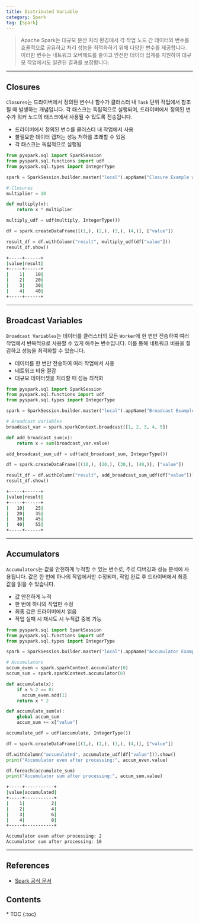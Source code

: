 ```yaml
---
title: Distributed Variable
category: Spark
tag: [Spark]
---
```


> Apache Spark는 대규모 분산 처리 환경에서 각 작업 노드 간 데이터와 변수를 효율적으로 공유하고 처리 성능을 최적화하기 위해 다양한 변수를 제공합니다. 이러한 변수는 네트워크 오버헤드를 줄이고 안전한 데이터 집계를 지원하여 대규모 작업에서도 일관된 결과를 보장합니다.

---

## Closures
`Closures`는 드라이버에서 정의된 변수나 함수가 클러스터 내 `Task` 단위 작업에서 참조될 때 발생하는 개념입니다. 각 태스크는 독립적으로 실행되며, 드라이버에서 정의된 변수가 워커 노드의 태스크에서 사용될 수 있도록 전송됩니다.

- 드라이버에서 정의된 변수를 클러스터 내 작업에서 사용
- 불필요한 데이터 캡처는 성능 저하를 초래할 수 있음
- 각 태스크는 독립적으로 실행됨

```python
from pyspark.sql import SparkSession
from pyspark.sql.functions import udf
from pyspark.sql.types import IntegerType

spark = SparkSession.builder.master("local").appName("Closure Example with UDF").getOrCreate()

# Closures
multiplier = 10

def multiply(x):
    return x * multiplier

multiply_udf = udf(multiply, IntegerType())

df = spark.createDataFrame([(1,), (2,), (3,), (4,)], ["value"])

result_df = df.withColumn("result", multiply_udf(df["value"]))
result_df.show()
```

```bash
+-----+------+
|value|result|
+-----+------+
|    1|    10|
|    2|    20|
|    3|    30|
|    4|    40|
+-----+------+
```

---

## Broadcast Variables
`Broadcast Variables`는 데이터를 클러스터의 모든 `Worker`에 한 번만 전송하여 여러 작업에서 반복적으로 사용할 수 있게 해주는 변수입니다. 이를 통해 네트워크 비용을 절감하고 성능을 최적화할 수 있습니다.

- 데이터를 한 번만 전송하여 여러 작업에서 사용
- 네트워크 비용 절감
- 대규모 데이터셋을 처리할 때 성능 최적화

```python
from pyspark.sql import SparkSession
from pyspark.sql.functions import udf
from pyspark.sql.types import IntegerType

spark = SparkSession.builder.master("local").appName("Broadcast Example with UDF").getOrCreate()

# Broadcast Variables
broadcast_var = spark.sparkContext.broadcast([1, 2, 3, 4, 5])

def add_broadcast_sum(x):
    return x + sum(broadcast_var.value)

add_broadcast_sum_udf = udf(add_broadcast_sum, IntegerType())

df = spark.createDataFrame([(10,), (20,), (30,), (40,)], ["value"])

result_df = df.withColumn("result", add_broadcast_sum_udf(df["value"]))
result_df.show()
```

```bash
+-----+------+
|value|result|
+-----+------+
|   10|    25|
|   20|    35|
|   30|    45|
|   40|    55|
+-----+------+
```

---

## Accumulators
`Accumulators`는 값을 안전하게 누적할 수 있는 변수로, 주로 디버깅과 성능 분석에 사용됩니다. 값은 한 번에 하나의 작업에서만 수정되며, 작업 완료 후 드라이버에서 최종 값을 읽을 수 있습니다.

- 값 안전하게 누적
- 한 번에 하나의 작업만 수정
- 최종 값은 드라이버에서 읽음
- 작업 실패 시 재시도 시 누적값 중복 가능

```python
from pyspark.sql import SparkSession
from pyspark.sql.functions import udf
from pyspark.sql.types import IntegerType

spark = SparkSession.builder.master("local").appName("Accumulator Example with Global").getOrCreate()

# Accumulators
accum_even = spark.sparkContext.accumulator(0)
accum_sum = spark.sparkContext.accumulator(0)

def accumulate(x):
    if x % 2 == 0:
      accum_even.add(1) 
    return x * 2

def accumulate_sum(x):
    global accum_sum
    accum_sum += x["value"]

accumulate_udf = udf(accumulate, IntegerType())

df = spark.createDataFrame([(1,), (2,), (3,), (4,)], ["value"])

df.withColumn("accumulated", accumulate_udf(df["value"])).show()
print("Accumulator even after processing:", accum_even.value)

df.foreach(accumulate_sum)
print("Accumulator sum after processing:", accum_sum.value)
```

```bash
+-----+-----------+
|value|accumulated|
+-----+-----------+
|    1|          2|
|    2|          4|
|    3|          6|
|    4|          8|
+-----+-----------+

Accumulator even after processing: 2
Accumulator sum after processing: 10
```

---

## References
- [Spark 공식 문서](https://spark.apache.org/docs/latest/)

<nav class="post-toc" markdown="1">
  <h2>Contents</h2>
* TOC
{:toc}
</nav>
